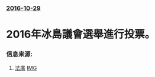 ### [2016-10-29](/news/2016/10/29/index.md)

##### 
# 2016年冰島議會選舉進行投票。 




### 信息来源:

1. [法廣](http://cn.rfi.fr/%E6%94%BF%E6%B2%BB/20161029-%E5%86%B0%E5%B2%9B%E8%AE%AE%E4%BC%9A%E9%80%89%E4%B8%BE%E2%80%9C%E6%B5%B7%E7%9B%97%E5%85%9A%E2%80%9D%E6%88%90%E5%8A%9F%E4%B8%8A%E4%BD%8D) [IMG](http://scd.cn.rfi.fr/sites/chinese.filesrfi/imagecache/rfi_16x9_1024_578/sites/images.rfi.fr/files/aef_image/partipirateislande.jpg)
